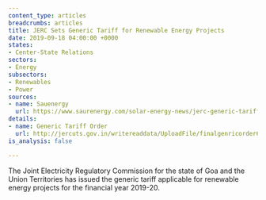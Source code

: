 ```yaml
---
content_type: articles
breadcrumbs: articles
title: JERC Sets Generic Tariff for Renewable Energy Projects
date: 2019-09-18 04:00:00 +0000
states:
- Center-State Relations
sectors:
- Energy
subsectors:
- Renewables
- Power
sources:
- name: Sauenergy
  url: https://www.saurenergy.com/solar-energy-news/jerc-generic-tariff-renewable-energy-projects
details:
- name: Generic Tariff Order
  url: http://jercuts.gov.in/writereaddata/UploadFile/finalgenricorder637031248973941416.pdf
is_analysis: false

---
```

The Joint Electricity Regulatory Commission for the state of Goa and the Union Territories has issued the generic tariff applicable for renewable energy projects for the financial year 2019-20.